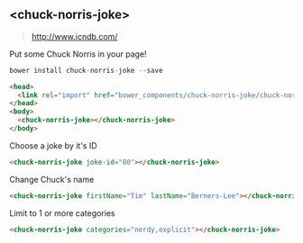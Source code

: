 ## &lt;chuck-norris-joke&gt;
> http://www.icndb.com/

Put some Chuck Norris in your page!

```js
bower install chuck-norris-joke --save
```

```html
<head>
  <link rel="import" href="bower_components/chuck-norris-joke/chuck-norris-joke.html">
</head>
<body>
  <chuck-norris-joke></chuck-norris-joke>
</body>
```

Choose a joke by it's ID
```html
<chuck-norris-joke joke-id="80"></chuck-norris-joke>
```

Change Chuck's name
```html
<chuck-norris-joke firstName="Tim" lastName="Berners-Lee"></chuck-norris-joke>
```

Limit to 1 or more categories
```html
<chuck-norris-joke categories="nerdy,explicit"></chuck-norris-joke>
```
